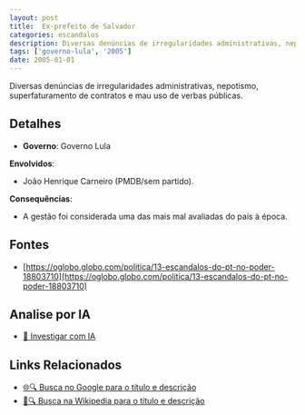 ```yaml
---
layout: post
title:  Ex-prefeito de Salvador
categories: escandalos
description: Diversas denúncias de irregularidades administrativas, nepotismo, superfaturamento de contratos e mau uso de verbas públicas.
tags: ['governo-lula', '2005']
date: 2005-01-01
---
```


Diversas denúncias de irregularidades administrativas, nepotismo, superfaturamento de contratos e mau uso de verbas públicas.

## Detalhes
- **Governo**: Governo Lula

**Envolvidos**:
- João Henrique Carneiro (PMDB/sem partido).


**Consequências**:
- A gestão foi considerada uma das mais mal avaliadas do país à época.


## Fontes
- [https://oglobo.globo.com/politica/13-escandalos-do-pt-no-poder-18803710](https://oglobo.globo.com/politica/13-escandalos-do-pt-no-poder-18803710)


## Analise por IA
- [🤖 Investigar com IA](https://www.perplexity.ai/search?q=Ex-prefeito%20de%20Salvador%20Diversas%20den%C3%BAncias%20de%20irregularidades%20administrativas%2C%20nepotismo%2C%20superfaturamento%20de%20contratos%20e%20mau%20uso%20de%20verbas%20p%C3%BAblicas.%20Governo%20Lula)

## Links Relacionados
- [🌐🔍 Busca no Google para o título e descrição](https://www.google.com/search?q=Ex-prefeito%20de%20Salvador%20Diversas%20den%C3%BAncias%20de%20irregularidades%20administrativas%2C%20nepotismo%2C%20superfaturamento%20de%20contratos%20e%20mau%20uso%20de%20verbas%20p%C3%BAblicas.%20Governo%20Lula)
- [📖🔍 Busca na Wikipedia para o título e descrição](https://pt.wikipedia.org/w/index.php?search=Ex-prefeito%20de%20Salvador%20Diversas%20den%C3%BAncias%20de%20irregularidades%20administrativas%2C%20nepotismo%2C%20superfaturamento%20de%20contratos%20e%20mau%20uso%20de%20verbas%20p%C3%BAblicas.%20Governo%20Lula)


